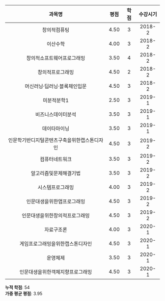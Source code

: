 |             과목명                            | 평점  | 학점  | 수강시기 |
| :-------------------------------------------: | :---: | :---: | :------: |
|               창의적컴퓨팅                    | 4.50  |  3    |  2018-2  |
|               이산수학                        | 4.00  |  3    |  2018-2  |
|    창의적소프트웨어프로그래밍                 | 3.50  |  4    |  2018-2  |
|             창의적프로그래밍                  | 4.50  |  2    |  2018-2  |
| 머신러닝·딥러닝·블록체인입문                 | 4.50  |  3    |  2018-2  |
|               미분적분학1                     | 2.50  |  3    |  2019-1  |
|          비즈니스데이터분석                   | 3.50  |  3    |  2019-1  |
|               데이타마이닝                    | 3.50  |  3    |  2019-1  |
| 인문학기반디지털콘텐츠구축을위한캡스톤디자인 | 4.50  |  3    |  2019-2  |
|             컴퓨터네트워크                    | 3.50  |  3    |  2019-2  |
|      알고리즘및문제해결기법                   | 3.50  |  3    |  2019-2  |
|            시스템프로그래밍                   | 4.00  |  3    |  2019-2  |
|       인문대생을위한앱프로그래밍              | 4.50  |  3    |  2019-2  |
|    인문대생을위한창의적프로그래밍             | 4.50  |  3    |  2019-2  |
|               자료구조론                      | 4.00  |  3    |  2020-1  |
|    게임프로그래밍을위한캡스톤디자인           | 4.50  |  3    |  2020-1  |
|               운영체제                        | 3.50  |  3    |  2020-1  |
|      인문대생을위한객체지향프로그래밍         | 4.50  |  3    |  2020-1  |

**누적 학점**: 54  
**가중 평균 평점**: 3.95
